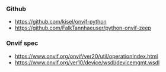 
### Github
- https://github.com/kisel/onvif-python
- https://github.com/FalkTannhaeuser/python-onvif-zeep

### Onvif spec
- https://www.onvif.org/onvif/ver20/util/operationIndex.html
- https://www.onvif.org/ver10/device/wsdl/devicemgmt.wsdl

